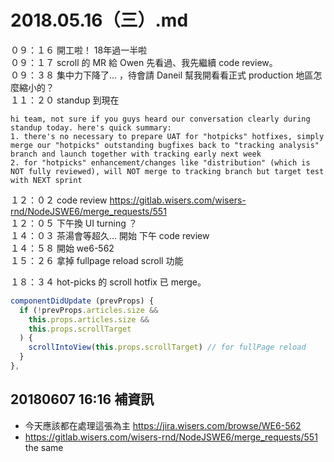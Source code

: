 # 2018.05.16（三）.md

０９：１６ 開工啦！ 18年過一半啦  
０９：１７ scroll 的 MR 給 Owen 先看過、我先繼續 code review。  
０９：３８ 集中力下降了... ，待會請 Daneil 幫我開看看正式 production 地區怎麼縮小的？  
１１：２０ standup 到現在  
```
hi team, not sure if you guys heard our conversation clearly during standup today. here's quick summary:
1. there's no necessary to prepare UAT for "hotpicks" hotfixes, simply merge our "hotpicks" outstanding bugfixes back to "tracking analysis" branch and launch together with tracking early next week
2. for "hotpicks" enhancement/changes like "distribution" (which is NOT fully reviewed), will NOT merge to tracking branch but target test with NEXT sprint
```
１２：０２ code review https://gitlab.wisers.com/wisers-rnd/NodeJSWE6/merge_requests/551  
１２：０５ 下午換 UI turning ？  
１４：０３ 茶湯會等超久... 開始 下午 code review  
１４：５８ 開始 we6-562  
１５：２６ 拿掉 fullpage reload scroll 功能  

１８：３４ hot-picks 的 scroll hotfix 已 merge。  

```javascript
componentDidUpdate (prevProps) {
  if (!prevProps.articles.size &&
    this.props.articles.size &&
    this.props.scrollTarget
  ) {
    scrollIntoView(this.props.scrollTarget) // for fullPage reload
  }
},
```

## 20180607 16:16 補資訊
 - 今天應該都在處理這張為主 https://jira.wisers.com/browse/WE6-562
 -  https://gitlab.wisers.com/wisers-rnd/NodeJSWE6/merge_requests/551  the same
